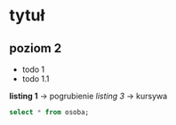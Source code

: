 # tytuł
## poziom 2
* todo 1
* todo 1.1


**listing 1** -> pogrubienie
_listing 3_ -> kursywa

```sql
select * from osoba;
```

